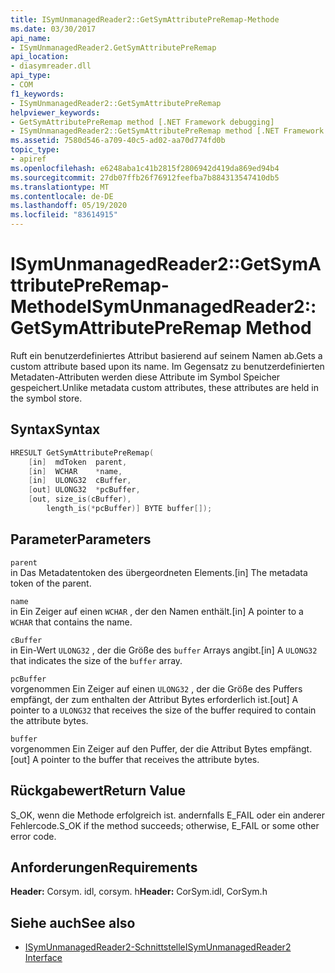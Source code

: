 ```yaml
---
title: ISymUnmanagedReader2::GetSymAttributePreRemap-Methode
ms.date: 03/30/2017
api_name:
- ISymUnmanagedReader2.GetSymAttributePreRemap
api_location:
- diasymreader.dll
api_type:
- COM
f1_keywords:
- ISymUnmanagedReader2::GetSymAttributePreRemap
helpviewer_keywords:
- GetSymAttributePreRemap method [.NET Framework debugging]
- ISymUnmanagedReader2::GetSymAttributePreRemap method [.NET Framework debugging]
ms.assetid: 7580d546-a709-40c5-ad02-aa70d774fd0b
topic_type:
- apiref
ms.openlocfilehash: e6248aba1c41b2815f2806942d419da869ed94b4
ms.sourcegitcommit: 27db07ffb26f76912feefba7b884313547410db5
ms.translationtype: MT
ms.contentlocale: de-DE
ms.lasthandoff: 05/19/2020
ms.locfileid: "83614915"
---
```

# <a name="isymunmanagedreader2getsymattributepreremap-method"></a><span data-ttu-id="52ad7-102">ISymUnmanagedReader2::GetSymAttributePreRemap-Methode</span><span class="sxs-lookup"><span data-stu-id="52ad7-102">ISymUnmanagedReader2::GetSymAttributePreRemap Method</span></span>
<span data-ttu-id="52ad7-103">Ruft ein benutzerdefiniertes Attribut basierend auf seinem Namen ab.</span><span class="sxs-lookup"><span data-stu-id="52ad7-103">Gets a custom attribute based upon its name.</span></span> <span data-ttu-id="52ad7-104">Im Gegensatz zu benutzerdefinierten Metadaten-Attributen werden diese Attribute im Symbol Speicher gespeichert.</span><span class="sxs-lookup"><span data-stu-id="52ad7-104">Unlike metadata custom attributes, these attributes are held in the symbol store.</span></span>  
  
## <a name="syntax"></a><span data-ttu-id="52ad7-105">Syntax</span><span class="sxs-lookup"><span data-stu-id="52ad7-105">Syntax</span></span>  
  
```cpp  
HRESULT GetSymAttributePreRemap(  
    [in]  mdToken  parent,  
    [in]  WCHAR    *name,  
    [in]  ULONG32  cBuffer,  
    [out] ULONG32  *pcBuffer,  
    [out, size_is(cBuffer),  
        length_is(*pcBuffer)] BYTE buffer[]);  
```  
  
## <a name="parameters"></a><span data-ttu-id="52ad7-106">Parameter</span><span class="sxs-lookup"><span data-stu-id="52ad7-106">Parameters</span></span>  
 `parent`  
 <span data-ttu-id="52ad7-107">in Das Metadatentoken des übergeordneten Elements.</span><span class="sxs-lookup"><span data-stu-id="52ad7-107">[in] The metadata token of the parent.</span></span>  
  
 `name`  
 <span data-ttu-id="52ad7-108">in Ein Zeiger auf einen `WCHAR` , der den Namen enthält.</span><span class="sxs-lookup"><span data-stu-id="52ad7-108">[in] A pointer to a `WCHAR` that contains the name.</span></span>  
  
 `cBuffer`  
 <span data-ttu-id="52ad7-109">in Ein-Wert `ULONG32` , der die Größe des `buffer` Arrays angibt.</span><span class="sxs-lookup"><span data-stu-id="52ad7-109">[in] A `ULONG32` that indicates the size of the `buffer` array.</span></span>  
  
 `pcBuffer`  
 <span data-ttu-id="52ad7-110">vorgenommen Ein Zeiger auf einen `ULONG32` , der die Größe des Puffers empfängt, der zum enthalten der Attribut Bytes erforderlich ist.</span><span class="sxs-lookup"><span data-stu-id="52ad7-110">[out] A pointer to a `ULONG32` that receives the size of the buffer required to contain the attribute bytes.</span></span>  
  
 `buffer`  
 <span data-ttu-id="52ad7-111">vorgenommen Ein Zeiger auf den Puffer, der die Attribut Bytes empfängt.</span><span class="sxs-lookup"><span data-stu-id="52ad7-111">[out] A pointer to the buffer that receives the attribute bytes.</span></span>  
  
## <a name="return-value"></a><span data-ttu-id="52ad7-112">Rückgabewert</span><span class="sxs-lookup"><span data-stu-id="52ad7-112">Return Value</span></span>  
 <span data-ttu-id="52ad7-113">S_OK, wenn die Methode erfolgreich ist. andernfalls E_FAIL oder ein anderer Fehlercode.</span><span class="sxs-lookup"><span data-stu-id="52ad7-113">S_OK if the method succeeds; otherwise, E_FAIL or some other error code.</span></span>  
  
## <a name="requirements"></a><span data-ttu-id="52ad7-114">Anforderungen</span><span class="sxs-lookup"><span data-stu-id="52ad7-114">Requirements</span></span>  
 <span data-ttu-id="52ad7-115">**Header:** Corsym. idl, corsym. h</span><span class="sxs-lookup"><span data-stu-id="52ad7-115">**Header:** CorSym.idl, CorSym.h</span></span>  
  
## <a name="see-also"></a><span data-ttu-id="52ad7-116">Siehe auch</span><span class="sxs-lookup"><span data-stu-id="52ad7-116">See also</span></span>

- [<span data-ttu-id="52ad7-117">ISymUnmanagedReader2-Schnittstelle</span><span class="sxs-lookup"><span data-stu-id="52ad7-117">ISymUnmanagedReader2 Interface</span></span>](isymunmanagedreader2-interface.md)

